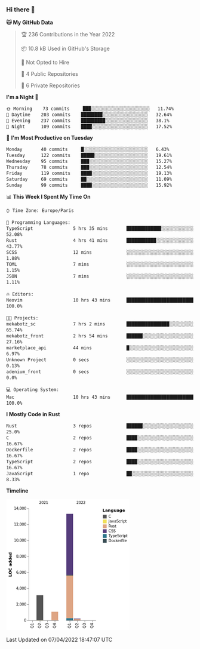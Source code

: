 ### Hi there 👋

<!--START_SECTION:waka-->
**🐱 My GitHub Data** 

> 🏆 236 Contributions in the Year 2022
 > 
> 📦 10.8 kB Used in GitHub's Storage 
 > 
> 🚫 Not Opted to Hire
 > 
> 📜 4 Public Repositories 
 > 
> 🔑 6 Private Repositories  
 > 
**I'm a Night 🦉** 

```text
🌞 Morning    73 commits     ███░░░░░░░░░░░░░░░░░░░░░░   11.74% 
🌆 Daytime    203 commits    ████████░░░░░░░░░░░░░░░░░   32.64% 
🌃 Evening    237 commits    █████████░░░░░░░░░░░░░░░░   38.1% 
🌙 Night      109 commits    ████░░░░░░░░░░░░░░░░░░░░░   17.52%

```
📅 **I'm Most Productive on Tuesday** 

```text
Monday       40 commits     █░░░░░░░░░░░░░░░░░░░░░░░░   6.43% 
Tuesday      122 commits    █████░░░░░░░░░░░░░░░░░░░░   19.61% 
Wednesday    95 commits     ███░░░░░░░░░░░░░░░░░░░░░░   15.27% 
Thursday     78 commits     ███░░░░░░░░░░░░░░░░░░░░░░   12.54% 
Friday       119 commits    ████░░░░░░░░░░░░░░░░░░░░░   19.13% 
Saturday     69 commits     ██░░░░░░░░░░░░░░░░░░░░░░░   11.09% 
Sunday       99 commits     ████░░░░░░░░░░░░░░░░░░░░░   15.92%

```


📊 **This Week I Spent My Time On** 

```text
⌚︎ Time Zone: Europe/Paris

💬 Programming Languages: 
TypeScript               5 hrs 35 mins       █████████████░░░░░░░░░░░░   52.08% 
Rust                     4 hrs 41 mins       ███████████░░░░░░░░░░░░░░   43.77% 
SCSS                     12 mins             ░░░░░░░░░░░░░░░░░░░░░░░░░   1.88% 
TOML                     7 mins              ░░░░░░░░░░░░░░░░░░░░░░░░░   1.15% 
JSON                     7 mins              ░░░░░░░░░░░░░░░░░░░░░░░░░   1.11%

🔥 Editors: 
Neovim                   10 hrs 43 mins      █████████████████████████   100.0%

🐱‍💻 Projects: 
mekabotz_sc              7 hrs 2 mins        ████████████████░░░░░░░░░   65.74% 
mekabotz_front           2 hrs 54 mins       ██████░░░░░░░░░░░░░░░░░░░   27.16% 
marketplace_api          44 mins             █░░░░░░░░░░░░░░░░░░░░░░░░   6.97% 
Unknown Project          0 secs              ░░░░░░░░░░░░░░░░░░░░░░░░░   0.13% 
adenium_front            0 secs              ░░░░░░░░░░░░░░░░░░░░░░░░░   0.0%

💻 Operating System: 
Mac                      10 hrs 43 mins      █████████████████████████   100.0%

```

**I Mostly Code in Rust** 

```text
Rust                     3 repos             ██████░░░░░░░░░░░░░░░░░░░   25.0% 
C                        2 repos             ████░░░░░░░░░░░░░░░░░░░░░   16.67% 
Dockerfile               2 repos             ████░░░░░░░░░░░░░░░░░░░░░   16.67% 
TypeScript               2 repos             ████░░░░░░░░░░░░░░░░░░░░░   16.67% 
JavaScript               1 repo              ██░░░░░░░░░░░░░░░░░░░░░░░   8.33%

```


**Timeline**

![Chart not found](https://raw.githubusercontent.com/nu-wa/nu-wa/main/charts/bar_graph.png) 


 Last Updated on 07/04/2022 18:47:07 UTC
<!--END_SECTION:waka-->

<!--
**nu-wa/nu-wa** is a ✨ _special_ ✨ repository because its `README.md` (this file) appears on your GitHub profile.

Here are some ideas to get you started:

- 🔭 I’m currently working on ...
- 🌱 I’m currently learning ...
- 👯 I’m looking to collaborate on ...
- 🤔 I’m looking for help with ...
- 💬 Ask me about ...
- 📫 How to reach me: ...
- 😄 Pronouns: ...
- ⚡ Fun fact: ...
-->

